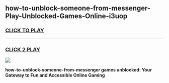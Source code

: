 
## how-to-unblock-someone-from-messenger-Play-Unblocked-Games-Online-i3uop
<h3>
<a href="https://premium76.site?title=how-to-unblock-someone-from-messenger&ref=25A">CLICK TO PLAY</a></h3>
<hr>

<h3>
<a href="https://premium76.site?title=how-to-unblock-someone-from-messenger&ref=25A">CLICK 2 PLAY</a>
  
</h3>

<a href="https://premium76.site?title=how-to-unblock-someone-from-messenger&ref=25A"><img src="https://clearcache.store/games.png"></a>


**how-to-unblock-someone-from-messenger games unblocked: Your Gateway to Fun and Accessible Online Gaming**
